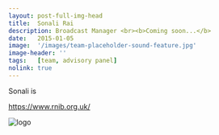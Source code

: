 ```yaml
---
layout: post-full-img-head
title:  Sonali Rai
description: Broadcast Manager <br><b>Coming soon...</b>
date:   2015-01-05
image:  '/images/team-placeholder-sound-feature.jpg'
image-header: ''
tags:   [team, advisory panel]
nolink: true
---
```

Sonali is 


https://www.rnib.org.uk/


<img class="lazy" data-src="../images/team-panel-rnib.png" alt="logo">
